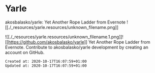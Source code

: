# Yarle
akosbalasko/yarle: Yet Another Rope Ladder from Evernote
![[./_resources/yarle.resources/unknown_filename.png]]

![[./_resources/yarle.resources/unknown_filename.1.png]]![[https://github.com/akosbalasko/yarle]]
Yet Another Rope Ladder from Evernote. Contribute to akosbalasko/yarle development by creating an account on GitHub.

    Created at: 2020-10-17T16:07:59+01:00
    Updated at: 2020-10-17T16:07:59+01:00


